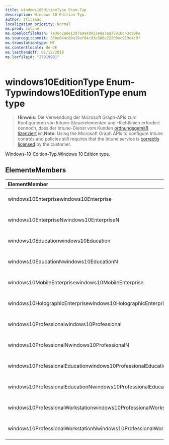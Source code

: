 ```yaml
---
title: windows10EditionType Enum-Typ
description: Windows-10-Edition-Typ.
author: tfitzmac
localization_priority: Normal
ms.prod: intune
ms.openlocfilehash: 7a36c2a8e12d7a9a48932e8a3aa75810c43c90ba
ms.sourcegitcommit: 36be044c89a19af84c93e586e22200ec919e4c9f
ms.translationtype: MT
ms.contentlocale: de-DE
ms.lasthandoff: 01/12/2019
ms.locfileid: "27919901"
---
```

# <a name="windows10editiontype-enum-type"></a><span data-ttu-id="4a6cb-103">windows10EditionType Enum-Typ</span><span class="sxs-lookup"><span data-stu-id="4a6cb-103">windows10EditionType enum type</span></span>

> <span data-ttu-id="4a6cb-104">**Hinweis:** Die Verwendung der Microsoft Graph-APIs zum Konfigurieren von Intune-Steuerelementen und -Richtlinien erfordert dennoch, dass der Intune-Dienst vom Kunden [ordnungsgemäß lizenziert](https://go.microsoft.com/fwlink/?linkid=839381) ist.</span><span class="sxs-lookup"><span data-stu-id="4a6cb-104">**Note:** Using the Microsoft Graph APIs to configure Intune controls and policies still requires that the Intune service is [correctly licensed](https://go.microsoft.com/fwlink/?linkid=839381) by the customer.</span></span>

<span data-ttu-id="4a6cb-105">Windows-10-Edition-Typ.</span><span class="sxs-lookup"><span data-stu-id="4a6cb-105">Windows 10 Edition type.</span></span>
## <a name="members"></a><span data-ttu-id="4a6cb-106">Elemente</span><span class="sxs-lookup"><span data-stu-id="4a6cb-106">Members</span></span>
|<span data-ttu-id="4a6cb-107">Element</span><span class="sxs-lookup"><span data-stu-id="4a6cb-107">Member</span></span>|<span data-ttu-id="4a6cb-108">Wert</span><span class="sxs-lookup"><span data-stu-id="4a6cb-108">Value</span></span>|<span data-ttu-id="4a6cb-109">Beschreibung</span><span class="sxs-lookup"><span data-stu-id="4a6cb-109">Description</span></span>|
|:---|:---|:---|
|<span data-ttu-id="4a6cb-110">windows10Enterprise</span><span class="sxs-lookup"><span data-stu-id="4a6cb-110">windows10Enterprise</span></span>|<span data-ttu-id="4a6cb-111">0</span><span class="sxs-lookup"><span data-stu-id="4a6cb-111">0</span></span>|<span data-ttu-id="4a6cb-112">Windows 10 Enterprise</span><span class="sxs-lookup"><span data-stu-id="4a6cb-112">Windows 10 Enterprise</span></span>|
|<span data-ttu-id="4a6cb-113">windows10EnterpriseN</span><span class="sxs-lookup"><span data-stu-id="4a6cb-113">windows10EnterpriseN</span></span>|<span data-ttu-id="4a6cb-114">1</span><span class="sxs-lookup"><span data-stu-id="4a6cb-114">1</span></span>|<span data-ttu-id="4a6cb-115">Windows 10 EnterpriseN</span><span class="sxs-lookup"><span data-stu-id="4a6cb-115">Windows 10 EnterpriseN</span></span>|
|<span data-ttu-id="4a6cb-116">windows10Education</span><span class="sxs-lookup"><span data-stu-id="4a6cb-116">windows10Education</span></span>|<span data-ttu-id="4a6cb-117">2</span><span class="sxs-lookup"><span data-stu-id="4a6cb-117">2</span></span>|<span data-ttu-id="4a6cb-118">Windows 10 Bildungseinrichtungen</span><span class="sxs-lookup"><span data-stu-id="4a6cb-118">Windows 10 Education</span></span>|
|<span data-ttu-id="4a6cb-119">windows10EducationN</span><span class="sxs-lookup"><span data-stu-id="4a6cb-119">windows10EducationN</span></span>|<span data-ttu-id="4a6cb-120">3</span><span class="sxs-lookup"><span data-stu-id="4a6cb-120">3</span></span>|<span data-ttu-id="4a6cb-121">Windows 10 EducationN</span><span class="sxs-lookup"><span data-stu-id="4a6cb-121">Windows 10 EducationN</span></span>|
|<span data-ttu-id="4a6cb-122">windows10MobileEnterprise</span><span class="sxs-lookup"><span data-stu-id="4a6cb-122">windows10MobileEnterprise</span></span>|<span data-ttu-id="4a6cb-123">4</span><span class="sxs-lookup"><span data-stu-id="4a6cb-123">4</span></span>|<span data-ttu-id="4a6cb-124">10 Windows Mobile Enterprise</span><span class="sxs-lookup"><span data-stu-id="4a6cb-124">Windows 10 Mobile Enterprise</span></span>|
|<span data-ttu-id="4a6cb-125">windows10HolographicEnterprise</span><span class="sxs-lookup"><span data-stu-id="4a6cb-125">windows10HolographicEnterprise</span></span>|<span data-ttu-id="4a6cb-126">5</span><span class="sxs-lookup"><span data-stu-id="4a6cb-126">5</span></span>|<span data-ttu-id="4a6cb-127">Windows 10 Hologramm Enterprise</span><span class="sxs-lookup"><span data-stu-id="4a6cb-127">Windows 10 Holographic Enterprise</span></span>|
|<span data-ttu-id="4a6cb-128">windows10Professional</span><span class="sxs-lookup"><span data-stu-id="4a6cb-128">windows10Professional</span></span>|<span data-ttu-id="4a6cb-129">6</span><span class="sxs-lookup"><span data-stu-id="4a6cb-129">6</span></span>|<span data-ttu-id="4a6cb-130">10 Windows Professional</span><span class="sxs-lookup"><span data-stu-id="4a6cb-130">Windows 10 Professional</span></span>|
|<span data-ttu-id="4a6cb-131">windows10ProfessionalN</span><span class="sxs-lookup"><span data-stu-id="4a6cb-131">windows10ProfessionalN</span></span>|<span data-ttu-id="4a6cb-132">7</span><span class="sxs-lookup"><span data-stu-id="4a6cb-132">7</span></span>|<span data-ttu-id="4a6cb-133">Windows 10 ProfessionalN</span><span class="sxs-lookup"><span data-stu-id="4a6cb-133">Windows 10 ProfessionalN</span></span>|
|<span data-ttu-id="4a6cb-134">windows10ProfessionalEducation</span><span class="sxs-lookup"><span data-stu-id="4a6cb-134">windows10ProfessionalEducation</span></span>|<span data-ttu-id="4a6cb-135">8</span><span class="sxs-lookup"><span data-stu-id="4a6cb-135">8</span></span>|<span data-ttu-id="4a6cb-136">Windows 10 Fortbildung</span><span class="sxs-lookup"><span data-stu-id="4a6cb-136">Windows 10 Professional Education</span></span>|
|<span data-ttu-id="4a6cb-137">windows10ProfessionalEducationN</span><span class="sxs-lookup"><span data-stu-id="4a6cb-137">windows10ProfessionalEducationN</span></span>|<span data-ttu-id="4a6cb-138">9</span><span class="sxs-lookup"><span data-stu-id="4a6cb-138">9</span></span>|<span data-ttu-id="4a6cb-139">Professional EducationN Windows 10</span><span class="sxs-lookup"><span data-stu-id="4a6cb-139">Windows 10 Professional EducationN</span></span>|
|<span data-ttu-id="4a6cb-140">windows10ProfessionalWorkstation</span><span class="sxs-lookup"><span data-stu-id="4a6cb-140">windows10ProfessionalWorkstation</span></span>|<span data-ttu-id="4a6cb-141">10</span><span class="sxs-lookup"><span data-stu-id="4a6cb-141">10</span></span>|<span data-ttu-id="4a6cb-142">Windows 10 Professional für Arbeitsstationen</span><span class="sxs-lookup"><span data-stu-id="4a6cb-142">Windows 10 Professional for Workstations</span></span>|
|<span data-ttu-id="4a6cb-143">windows10ProfessionalWorkstationN</span><span class="sxs-lookup"><span data-stu-id="4a6cb-143">windows10ProfessionalWorkstationN</span></span>|<span data-ttu-id="4a6cb-144">11</span><span class="sxs-lookup"><span data-stu-id="4a6cb-144">11</span></span>|<span data-ttu-id="4a6cb-145">Windows 10 Professional für Arbeitsstationen N</span><span class="sxs-lookup"><span data-stu-id="4a6cb-145">Windows 10 Professional for Workstations N</span></span>|



